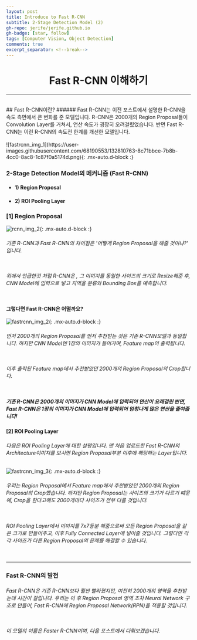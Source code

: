 ```yaml
---
layout: post 
title: Introduce to Fast R-CNN
subtitle: 2-Stage Detection Model (2)
gh-repo: jerife/jerife.github.io
gh-badge: [star, follow]
tags: [Computer Vision, Object Detection]
comments: true
excerpt_separator: <!--break-->
---
```

<div align=center><h1>Fast R-CNN 이해하기</h1></div>
<!--break-->

----

 <br/>
## Fast R-CNN이란?
###### Fast R-CNN는 이전 포스트에서 설명한 R-CNN을 속도 측면에서 큰 변화를 준 모델입니다. R-CNN은  2000개의 Region Proposal들이 Convolution Layer를 거쳐서, 연산 속도가 굉장히 오려걸렸었습니다. 반면 Fast R-CNN는 이런 R-CNN의 속도전 한계를 개선한 모델입니다. <br/> <br/> 
![fastrcnn_img_1](https://user-images.githubusercontent.com/68190553/132810763-8c71bbce-7b8b-4cc0-8ac8-1c87f0a5174d.png){: .mx-auto.d-block :} <br/>

### 2-Stage Detection Model의 메커니즘 (Fast R-CNN)

* #### 1) Region Proposal<br/>
* #### 2) ROI Pooling Layer<br/>

### [1] Region Proposal
![rcnn_img_2](https://user-images.githubusercontent.com/68190553/126890169-48412ad9-8ffb-4d51-b73f-f988e70492bd.png){: .mx-auto.d-block :} <br/>
###### 기존 R-CNN과 Fast R-CNN의 차이점은 '어떻게 Region Proposal을 해줄 것이냐?' 입니다. <br/> <br/> 
###### 위에서 언급한것 처럼 R-CNN은 , 그 이미지를 동일한 사이즈의 크기로 Resize해준 후, CNN Model에 입력으로 넣고 지역을 분류와 Bounding Box를 예측합니다.  <br/> <br/> 

**그렇다면 Fast R-CNN은 어떨까요?** <br/> <br/>
![fastrcnn_img_2](https://user-images.githubusercontent.com/68190553/132815941-16b7578c-f6dc-4f0c-881b-dcbed34e8c1f.png){: .mx-auto.d-block :} <br/>
###### 먼저 2000개의 Region Proposal를 먼저 추천받는 것은 기존 R-CNN모델과 동일합니다. 하지만 CNN Model엔 1장의 이미지가 들어가며, Feature map이 출력됩니다. <br/> <br/>
###### 이후 출력된 Feature map에서 추천받았던 2000개의 Region Proposal의  Crop합니다. <br/> <br/> 

##### **기존 R-CNN은 2000개의 이미지가  CNN Model에 입력되어 연산이 오래걸린 반면, Fast R-CNN은 1장의 이미지가 CNN Model에 입력되어 엄청나게 많은 연산을 줄여줍니다!**

#### [2] ROI Pooling Layer
###### 다음은 ROI Pooling Layer에 대한 설명입니다. 맨 처음 업로드한 Fast R-CNN의 Architecture이미지를 보시면 Region Proposal부분 이후에 해당하는 Layer입니다. <br/>

![fastrcnn_img_3](https://user-images.githubusercontent.com/68190553/132814386-656475f7-c6f4-4674-9c89-00caab26c7d9.png){: .mx-auto.d-block :} <br/>
###### 우리는 Region Proposal에서 Feature map에서 추천받았던 2000개의 Region Proposal의  Crop했습니다. 하지만 Region Proposal는 사이즈의 크기가 다르기 떄문에, Crop을 한다고해도 2000개마다 사이즈가 전부 다를 것입니다. <br/> <br/>
###### ROI Pooling Layer에서 이미지를 7x7등분 해줌으로써 모든  Region Proposal을 같은 크기로 만들어주고, 이후 Fully Connected Layer에 넣어줄 것입니다. 그렇다면 각각 사이즈가 다른 Region Proposal의 문제를 해결할 수 있습니다. <br/> <br/>

----

### Fast R-CNN의 발전
###### Fast R-CNN은 기존 R-CNN보다 훨씬 빨라졌지만, 여전히 2000개의 영역을 추천받는데 시간이 걸립니다. 우리는 이 후  Region Proposal 영역 조차 Neural Network 구조로 만들어, Fast R-CNN에 Region Proposal Network(RPN)을 적용할 것입니다. <br/> <br/>
###### 이 모델의 이름은 Faster R-CNN이며, 다음 포스트에서 다뤄보겠습니다. 
